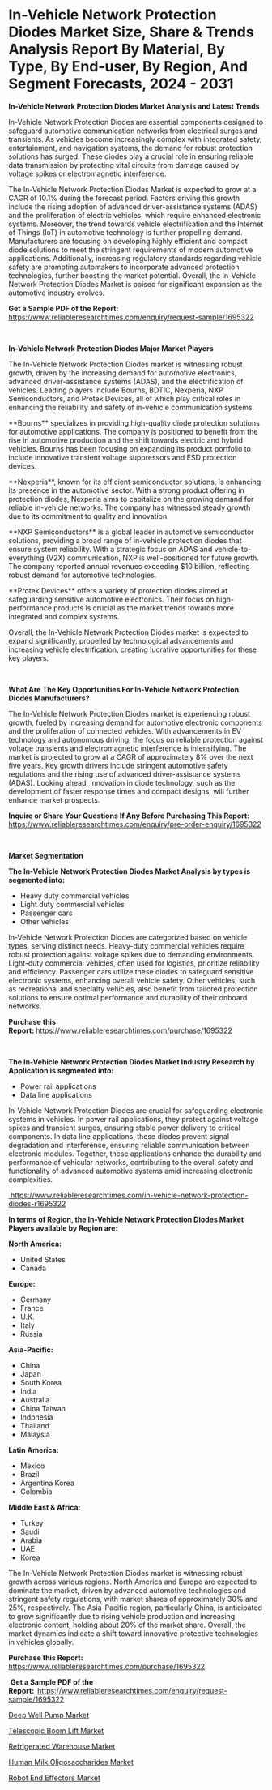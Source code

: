 <p><h1>In-Vehicle Network Protection Diodes Market Size, Share & Trends Analysis Report By Material, By Type, By End-user, By Region, And Segment Forecasts, 2024 - 2031</h1></p><p><strong>In-Vehicle Network Protection Diodes Market Analysis and Latest Trends</strong></p>
<p><p>In-Vehicle Network Protection Diodes are essential components designed to safeguard automotive communication networks from electrical surges and transients. As vehicles become increasingly complex with integrated safety, entertainment, and navigation systems, the demand for robust protection solutions has surged. These diodes play a crucial role in ensuring reliable data transmission by protecting vital circuits from damage caused by voltage spikes or electromagnetic interference.</p><p>The In-Vehicle Network Protection Diodes Market is expected to grow at a CAGR of 10.1% during the forecast period. Factors driving this growth include the rising adoption of advanced driver-assistance systems (ADAS) and the proliferation of electric vehicles, which require enhanced electronic systems. Moreover, the trend towards vehicle electrification and the Internet of Things (IoT) in automotive technology is further propelling demand. Manufacturers are focusing on developing highly efficient and compact diode solutions to meet the stringent requirements of modern automotive applications. Additionally, increasing regulatory standards regarding vehicle safety are prompting automakers to incorporate advanced protection technologies, further boosting the market potential. Overall, the In-Vehicle Network Protection Diodes Market is poised for significant expansion as the automotive industry evolves.</p></p>
<p><strong>Get a Sample PDF of the Report:&nbsp;</strong> <a href="https://www.reliableresearchtimes.com/enquiry/request-sample/1695322?utm_campaign=1424&utm_medium=2&utm_source=Github&utm_content=ia&utm_term=18102024&utm_id=in-vehicle-network-protection-diodes">https://www.reliableresearchtimes.com/enquiry/request-sample/1695322</a></p>
<p>&nbsp;</p>
<p><strong>In-Vehicle Network Protection Diodes Major Market Players</strong></p>
<p><p>The In-Vehicle Network Protection Diodes market is witnessing robust growth, driven by the increasing demand for automotive electronics, advanced driver-assistance systems (ADAS), and the electrification of vehicles. Leading players include Bourns, BDTIC, Nexperia, NXP Semiconductors, and Protek Devices, all of which play critical roles in enhancing the reliability and safety of in-vehicle communication systems.</p><p>**Bourns** specializes in providing high-quality diode protection solutions for automotive applications. The company is positioned to benefit from the rise in automotive production and the shift towards electric and hybrid vehicles. Bourns has been focusing on expanding its product portfolio to include innovative transient voltage suppressors and ESD protection devices.</p><p>**Nexperia**, known for its efficient semiconductor solutions, is enhancing its presence in the automotive sector. With a strong product offering in protection diodes, Nexperia aims to capitalize on the growing demand for reliable in-vehicle networks. The company has witnessed steady growth due to its commitment to quality and innovation.</p><p>**NXP Semiconductors** is a global leader in automotive semiconductor solutions, providing a broad range of in-vehicle protection diodes that ensure system reliability. With a strategic focus on ADAS and vehicle-to-everything (V2X) communication, NXP is well-positioned for future growth. The company reported annual revenues exceeding $10 billion, reflecting robust demand for automotive technologies.</p><p>**Protek Devices** offers a variety of protection diodes aimed at safeguarding sensitive automotive electronics. Their focus on high-performance products is crucial as the market trends towards more integrated and complex systems.</p><p>Overall, the In-Vehicle Network Protection Diodes market is expected to expand significantly, propelled by technological advancements and increasing vehicle electrification, creating lucrative opportunities for these key players.</p></p>
<p>&nbsp;</p>
<p><strong>What Are The Key Opportunities For In-Vehicle Network Protection Diodes Manufacturers?</strong></p>
<p><p>The In-Vehicle Network Protection Diodes market is experiencing robust growth, fueled by increasing demand for automotive electronic components and the proliferation of connected vehicles. With advancements in EV technology and autonomous driving, the focus on reliable protection against voltage transients and electromagnetic interference is intensifying. The market is projected to grow at a CAGR of approximately 8% over the next five years. Key growth drivers include stringent automotive safety regulations and the rising use of advanced driver-assistance systems (ADAS). Looking ahead, innovation in diode technology, such as the development of faster response times and compact designs, will further enhance market prospects.</p></p>
<p><strong>Inquire or Share Your Questions If Any Before Purchasing This Report:</strong> <a href="https://www.reliableresearchtimes.com/enquiry/pre-order-enquiry/1695322?utm_campaign=1424&utm_medium=2&utm_source=Github&utm_content=ia&utm_term=18102024&utm_id=in-vehicle-network-protection-diodes">https://www.reliableresearchtimes.com/enquiry/pre-order-enquiry/1695322</a></p>
<p>&nbsp;</p>
<p><strong>Market Segmentation</strong></p>
<p><strong>The In-Vehicle Network Protection Diodes Market Analysis by types is segmented into:</strong></p>
<p><ul><li>Heavy duty commercial vehicles</li><li>Light duty commercial vehicles</li><li>Passenger cars</li><li>Other vehicles</li></ul></p>
<p><p>In-Vehicle Network Protection Diodes are categorized based on vehicle types, serving distinct needs. Heavy-duty commercial vehicles require robust protection against voltage spikes due to demanding environments. Light-duty commercial vehicles, often used for logistics, prioritize reliability and efficiency. Passenger cars utilize these diodes to safeguard sensitive electronic systems, enhancing overall vehicle safety. Other vehicles, such as recreational and specialty vehicles, also benefit from tailored protection solutions to ensure optimal performance and durability of their onboard networks.</p></p>
<p><strong>Purchase this Report:&nbsp;</strong><a href="https://www.reliableresearchtimes.com/purchase/1695322?utm_campaign=1424&utm_medium=2&utm_source=Github&utm_content=ia&utm_term=18102024&utm_id=in-vehicle-network-protection-diodes">https://www.reliableresearchtimes.com/purchase/1695322</a></p>
<p>&nbsp;</p>
<p><strong>The In-Vehicle Network Protection Diodes Market Industry Research by Application is segmented into:</strong></p>
<p><ul><li>Power rail applications</li><li>Data line applications</li></ul></p>
<p><p>In-Vehicle Network Protection Diodes are crucial for safeguarding electronic systems in vehicles. In power rail applications, they protect against voltage spikes and transient surges, ensuring stable power delivery to critical components. In data line applications, these diodes prevent signal degradation and interference, ensuring reliable communication between electronic modules. Together, these applications enhance the durability and performance of vehicular networks, contributing to the overall safety and functionality of advanced automotive systems amid increasing electronic complexities.</p></p>
<p><a href="https://www.reliableresearchtimes.com/in-vehicle-network-protection-diodes-r1695322?utm_campaign=1424&utm_medium=2&utm_source=Github&utm_content=ia&utm_term=18102024&utm_id=in-vehicle-network-protection-diodes">&nbsp;https://www.reliableresearchtimes.com/in-vehicle-network-protection-diodes-r1695322</a></p>
<p><strong>In terms of Region, the In-Vehicle Network Protection Diodes Market Players available by Region are:</strong></p>
<p>
    <p> <strong> North America: </strong>
        <ul>
            <li>United States</li>
            <li>Canada</li>
        </ul>
        </p> 
    <p> <strong> Europe: </strong>
        <ul>
            <li>Germany</li>
            <li>France</li>
            <li>U.K.</li>
            <li>Italy</li>
            <li>Russia</li>
        </ul>
        </p> 
    <p> <strong> Asia-Pacific: </strong>
        <ul>
            <li>China</li>
            <li>Japan</li>
            <li>South Korea</li>
            <li>India</li>
            <li>Australia</li>
            <li>China Taiwan</li>
            <li>Indonesia</li>
            <li>Thailand</li>
            <li>Malaysia</li>
        </ul>
        </p> 
    <p> <strong> Latin America: </strong>
        <ul>
            <li>Mexico</li>
            <li>Brazil</li>
            <li>Argentina Korea</li>
            <li>Colombia</li>
        </ul>
        </p> 
    <p> <strong> Middle East & Africa: </strong>
        <ul>
            <li>Turkey</li>
            <li>Saudi</li>
            <li>Arabia</li>
            <li>UAE</li>
            <li>Korea</li>
        </ul>
    </p>
    </p>
<p><p>The In-Vehicle Network Protection Diodes market is witnessing robust growth across various regions. North America and Europe are expected to dominate the market, driven by advanced automotive technologies and stringent safety regulations, with market shares of approximately 30% and 25%, respectively. The Asia-Pacific region, particularly China, is anticipated to grow significantly due to rising vehicle production and increasing electronic content, holding about 20% of the market share. Overall, the market dynamics indicate a shift toward innovative protective technologies in vehicles globally.</p></p>
<p><strong>Purchase this Report: </strong><a href="https://www.reliableresearchtimes.com/purchase/1695322?utm_campaign=1424&utm_medium=2&utm_source=Github&utm_content=ia&utm_term=18102024&utm_id=in-vehicle-network-protection-diodes">https://www.reliableresearchtimes.com/purchase/1695322</a></p>
<p>&nbsp;<strong>Get a Sample PDF of the Report:&nbsp;&nbsp;</strong><a href="https://www.reliableresearchtimes.com/enquiry/request-sample/1695322?utm_campaign=1424&utm_medium=2&utm_source=Github&utm_content=ia&utm_term=18102024&utm_id=in-vehicle-network-protection-diodes">https://www.reliableresearchtimes.com/enquiry/request-sample/1695322</a></p>
<p><strong></strong></p>
<p><p><a href="https://www.linkedin.com/pulse/deep-well-pump-market-analysis-report-global-insights-region-u537c?utm_campaign=1424&utm_medium=2&utm_source=Github&utm_content=ia&utm_term=18102024&utm_id=in-vehicle-network-protection-diodes">Deep Well Pump Market</a></p><p><a href="https://www.linkedin.com/pulse/telescopic-boom-lift-market-industry-landscape-growth-trajectories-vcefe?utm_campaign=1424&utm_medium=2&utm_source=Github&utm_content=ia&utm_term=18102024&utm_id=in-vehicle-network-protection-diodes">Telescopic Boom Lift Market</a></p><p><a href="https://www.linkedin.com/pulse/global-refrigerated-warehouse-market-sector2024-2031-metrics-2rame?utm_campaign=1424&utm_medium=2&utm_source=Github&utm_content=ia&utm_term=18102024&utm_id=in-vehicle-network-protection-diodes">Refrigerated Warehouse Market</a></p><p><a href="https://www.linkedin.com/pulse/human-milk-oligosaccharides-market-penetration-strategies-kotne?utm_campaign=1424&utm_medium=2&utm_source=Github&utm_content=ia&utm_term=18102024&utm_id=in-vehicle-network-protection-diodes">Human Milk Oligosaccharides Market</a></p><p><a href="https://www.linkedin.com/pulse/future-innovation-global-robot-end-effectors-market-growth-g0lne?utm_campaign=1424&utm_medium=2&utm_source=Github&utm_content=ia&utm_term=18102024&utm_id=in-vehicle-network-protection-diodes">Robot End Effectors Market</a></p></p>